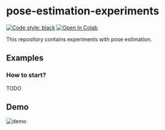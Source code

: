 # pose-estimation-experiments

[![Code style: black](https://img.shields.io/badge/code%20style-black-000000.svg)](https://github.com/psf/black)
[![Open In Colab](https://colab.research.google.com/assets/colab-badge.svg)](https://colab.research.google.com/drive/1lOy4RwTVLN42SvUI180E8X6L6nhWxVBO?usp=sharing)

This repository contains experiments with pose estimation.

## Examples

### How to start?

TODO

## Demo

![demo](assets/demo.gif)